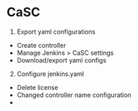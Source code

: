 # CaSC

1. Export yaml configurations
  - Create controller
  - Manage Jenkins > CaSC settings
  - Download/export yaml configs
2. Configure jenkins.yaml
  - Delete license
  - Changed controller name configuration
  -